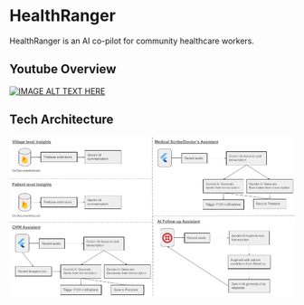 # HealthRanger

HealthRanger is an AI co-pilot for community healthcare workers.

## Youtube Overview
[![IMAGE ALT TEXT HERE](https://img.youtube.com/vi/pPsRJmvgm84/0.jpg)](https://www.youtube.com/watch?v=pPsRJmvgm84)

## Tech Architecture
![Tech Architecture](./tech_architecture.png)



